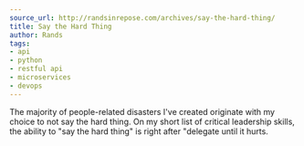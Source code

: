 ```yaml
---
source_url: http://randsinrepose.com/archives/say-the-hard-thing/
title: Say the Hard Thing
author: Rands
tags:
- api
- python
- restful api
- microservices
- devops
---
```


The majority of people-related disasters I've created originate with my choice to not say the hard thing. On my short list of critical leadership skills, the ability to "say the hard thing" is right after "delegate until it hurts.

